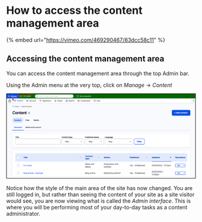 # How to access the content management area

{% embed url="https://vimeo.com/469290467/83dcc58c11" %}

## Accessing the content management area

You can access the content management area through the top Admin bar.

Using the Admin menu at the very top, click on _Manage_ → _Content_

![](../.gitbook/assets/Unit-1-Access-Content-Mgt-Area.png)

Notice how the style of the main area of the site has now changed. You are still logged in, but rather than seeing the content of your site as a site visitor would see, you are now viewing what is called the _Admin interface_. This is where you will be performing most of your day-to-day tasks as a content administrator.

